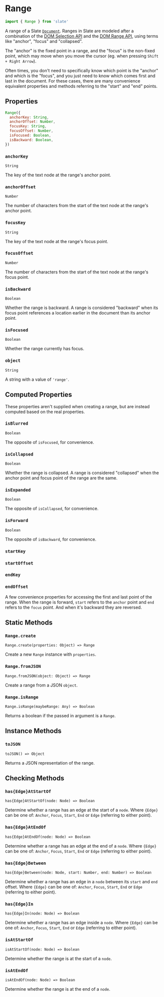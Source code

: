 # Range

```javascript
import { Range } from 'slate'
```

A range of a Slate [`Document`](document.md). Ranges in Slate are modeled after a combination of the [DOM Selection API](https://developer.mozilla.org/en-US/docs/Web/API/Selection) and the [DOM Range API](https://developer.mozilla.org/en-US/docs/Web/API/Range), using terms like "anchor", "focus" and "collapsed".

The "anchor" is the fixed point in a range, and the "focus" is the non-fixed point, which may move when you move the cursor \(eg. when pressing `Shift + Right Arrow`\).

Often times, you don't need to specifically know which point is the "anchor" and which is the "focus", and you just need to know which comes first and last in the document. For these cases, there are many convenience equivalent properties and methods referring to the "start" and "end" points.

## Properties

```javascript
Range({
  anchorKey: String,
  anchorOffset: Number,
  focusKey: String,
  focusOffset: Number,
  isFocused: Boolean,
  isBackward: Boolean,
})
```

### `anchorKey`

`String`

The key of the text node at the range's anchor point.

### `anchorOffset`

`Number`

The number of characters from the start of the text node at the range's anchor point.

### `focusKey`

`String`

The key of the text node at the range's focus point.

### `focusOffset`

`Number`

The number of characters from the start of the text node at the range's focus point.

### `isBackward`

`Boolean`

Whether the range is backward. A range is considered "backward" when its focus point references a location earlier in the document than its anchor point.

### `isFocused`

`Boolean`

Whether the range currently has focus.

### `object`

`String`

A string with a value of `'range'`.

## Computed Properties

These properties aren't supplied when creating a range, but are instead computed based on the real properties.

### `isBlurred`

`Boolean`

The opposite of `isFocused`, for convenience.

### `isCollapsed`

`Boolean`

Whether the range is collapsed. A range is considered "collapsed" when the anchor point and focus point of the range are the same.

### `isExpanded`

`Boolean`

The opposite of `isCollapsed`, for convenience.

### `isForward`

`Boolean`

The opposite of `isBackward`, for convenience.

### `startKey`

### `startOffset`

### `endKey`

### `endOffset`

A few convenience properties for accessing the first and last point of the range. When the range is forward, `start` refers to the `anchor` point and `end` refers to the `focus` point. And when it's backward they are reversed.

## Static Methods

### `Range.create`

`Range.create(properties: Object) => Range`

Create a new `Range` instance with `properties`.

### `Range.fromJSON`

`Range.fromJSON(object: Object) => Range`

Create a range from a JSON `object`.

### `Range.isRange`

`Range.isRange(maybeRange: Any) => Boolean`

Returns a boolean if the passed in argument is a `Range`.

## Instance Methods

### `toJSON`

`toJSON() => Object`

Returns a JSON representation of the range.

## Checking Methods

### `has{Edge}AtStartOf`

`has{Edge}AtStartOf(node: Node) => Boolean`

Determine whether a range has an edge at the start of a `node`. Where `{Edge}` can be one of: `Anchor`, `Focus`, `Start`, `End` or `Edge` \(referring to either point\).

### `has{Edge}AtEndOf`

`has{Edge}AtEndOf(node: Node) => Boolean`

Determine whether a range has an edge at the end of a `node`. Where `{Edge}` can be one of: `Anchor`, `Focus`, `Start`, `End` or `Edge` \(referring to either point\).

### `has{Edge}Between`

`has{Edge}Between(node: Node, start: Number, end: Number) => Boolean`

Determine whether a range has an edge in a `node` between its `start` and `end` offset. Where `{Edge}` can be one of: `Anchor`, `Focus`, `Start`, `End` or `Edge` \(referring to either point\).

### `has{Edge}In`

`has{Edge}In(node: Node) => Boolean`

Determine whether a range has an edge inside a `node`. Where `{Edge}` can be one of: `Anchor`, `Focus`, `Start`, `End` or `Edge` \(referring to either point\).

### `isAtStartOf`

`isAtStartOf(node: Node) => Boolean`

Determine whether the range is at the start of a `node`.

### `isAtEndOf`

`isAtEndOf(node: Node) => Boolean`

Determine whether the range is at the end of a `node`.

